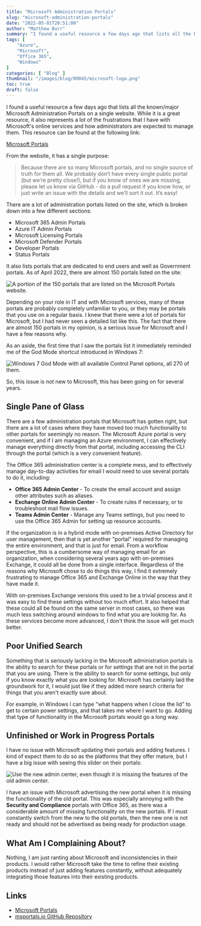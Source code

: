 ```yaml
---
title: "Microsoft Administration Portals"
slug: "microsoft-administration-portals"
date: "2022-05-01T20:51:00"
author: "Matthew Burr"
summary: "I found a useful resource a few days ago that lists all the known/major Microsoft Administration Portals on a single website. While it is a great resource, it also represents a lot of the frustrations that I have with Microsoft's online services and how administrators are expected to manage them."
tags: [
    "Azure",
    "Microsoft",
    "Office 365",
    "Windows"
]
categories: [ "Blog" ]
thumbnail: "/images/blog/00045/microsoft-logo.png"
toc: true
draft: false
---
```


I found a useful resource a few days ago that lists all the known/major Microsoft Administration Portals on a single website. While it is a great resource, it also represents a lot of the frustrations that I have with Microsoft's online services and how administrators are expected to manage them. This resource can be found at the following link:

[Microsoft Portals](https://msportals.io/)

From the website, it has a single purpose:

> Because there are so many Microsoft portals, and no single source of truth for them all. We probably don’t have every single public portal (but we’re pretty close!), but if you know of ones we are missing, please let us know via GitHub - do a pull request if you know how, or just write an issue with the details and we’ll sort it out. It’s easy!

There are a lot of administration portals listed on the site, which is broken down into a few different sections:

* Microsoft 365 Admin Portals
* Azure IT Admin Portals
* Microsoft Licensing Portals
* Microsoft Defender Portals
* Developer Portals
* Status Portals

It also lists portals that are dedicated to end users and well as Government portals. As of April 2022, there are almost 150 portals listed on the site:

![A portion of the 150 portals that are listed on the Microsoft Portals website.](/images/blog/00045/msportals-april-2022-snippet.jpg)

Depending on your role in IT and with Microsoft services, many of these portals are probably completely unfamiliar to you, or they may be portals that you use on a regular basis. I knew that there were a lot of portals for Microsoft, but I had never seen a detailed list like this. The fact that there are almost 150 portals in my opinion, is a serious issue for Microsoft and I have a few reasons why.

As an aside, the first time that I saw the portals list it immediately reminded me of the God Mode shortcut introduced in Windows 7:

![Windows 7 God Mode with all available Control Panel options, all 270 of them.](/images/blog/00045/godmode-windows-7-pro.png)

So, this issue is not new to Microsoft, this has been going on for several years.

## Single Pane of Glass ##

There are a few administration portals that Microsoft has gotten right, but there are a lot of cases where they have moved too much functionality to other portals for seemingly no reason. The Microsoft Azure portal is very convenient, and if I am managing an Azure environment, I can effectively manage everything directly from that portal, including accessing the CLI through the portal (which is a very convenient feature).

The Office 365 administration center is a complete mess, and to effectively manage day-to-day activities for email I would need to use several portals to do it, including:

* **Office 365 Admin Center** - To create the email account and assign other attributes such as aliases.
* **Exchange Online Admin Center** - To create rules if necessary, or to troubleshoot mail flow issues.
* **Teams Admin Center** - Manage any Teams settings, but you need to use the Office 365 Admin for setting up resource accounts.

If the organization is in a hybrid mode with on-premises Active Directory for user management, then that is yet another "portal" required for managing the entire environment, and that is just for email. From a workflow perspective, this is a cumbersome way of managing email for an organization, when considering several years ago with on-premises Exchange, it could all be done from a single interface. Regardless of the reasons why Microsoft chose to do things this way, I find it extremely frustrating to manage Office 365 and Exchange Online in the way that they have made it.

With on-premises Exchange versions this used to be a trivial process and it was easy to find these settings without too much effort. It also helped that these could all be found on the same server in most cases, so there was much less switching around windows to find what you are looking for. As these services become more advanced, I don't think the issue will get much better.

## Poor Unified Search ##

Something that is seriously lacking in the Microsoft administration portals is the ability to search for these portals or for settings that are not in the portal that you are using. There is the ability to search for some settings, but only if you know exactly what you are looking for. Microsoft has certainly laid the groundwork for it, I would just like if they added more search criteria for things that you aren't exactly sure about.

For example, in Windows I can type "what happens when I close the lid" to get to certain power settings, and that takes me where I want to go. Adding that type of functionality in the Microsoft portals would go a long way.

## Unfinished or Work in Progress Portals ##

I have no issue with Microsoft updating their portals and adding features. I kind of expect them to do so as the platforms that they offer mature, but I have a big issue with seeing this slider on their portals:

![Use the new admin center, even though it is missing the features of the old admin center.](/images/blog/00045/new-admin-center.png)

I have an issue with Microsoft advertising the new portal when it is missing the functionality of the old portal. This was especially annoying with the **Security and Compliance** portals with Office 365, as there was a considerable amount of missing functionality on the new portals. If I must constantly switch from the new to the old portals, then the new one is not ready and should not be advertised as being ready for production usage.

## What Am I Complaining About? ##

Nothing, I am just ranting about Microsoft and inconsistencies in their products. I would rather Microsoft take the time to refine their existing products instead of just adding features constantly, without adequately integrating those features into their existing products.

## Links ##

* [Microsoft Portals](https://msportals.io/)
* [msportals.io GitHub Repository](https://github.com/adamfowlerit/msportals.io)
